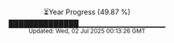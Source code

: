 <p align="center">
⏳Year Progress (49.87 %)<br>
██████████████▁▁▁▁▁▁▁▁▁▁▁▁▁▁▁▁ <br>
<sub>Updated: Wed, 02 Jul 2025 00:13:26 GMT</sub>
</p>

